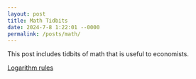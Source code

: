 ```yaml
---
layout: post
title: Math Tidbits
date: 2024-7-8 1:22:01 --0000
permalink: /posts/math/
---
```


This post includes tidbits of math that is useful to economists.

[Logarithm rules](https://www.cuemath.com/algebra/log-rules/)
